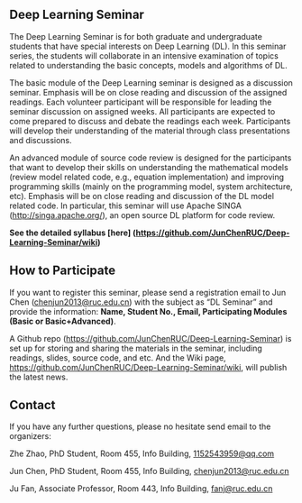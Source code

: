## Deep Learning Seminar

The Deep Learning Seminar is for both graduate and undergraduate students that have special interests on Deep Learning (DL). In this seminar series, the students will collaborate in an intensive examination of topics related to understanding the basic concepts, models and algorithms of DL. 

The basic module of the Deep Learning seminar is designed as a discussion seminar. Emphasis will be on close reading and discussion of the assigned readings. Each volunteer participant will be responsible for leading the seminar discussion on assigned weeks. All participants are expected to come prepared to discuss and debate the readings each week. Participants will develop their understanding of the material through class presentations and discussions.

An advanced module of source code review is designed for the participants that want to develop their skills on understanding the mathematical models (review model related code, e.g., equation implementation) and improving programming skills (mainly on the programming model, system architecture, etc). Emphasis will be on close reading and discussion of the DL model related code. In particular, this seminar will use Apache SINGA (http://singa.apache.org/), an open source DL platform for code review. 

**See the detailed syllabus [here] (https://github.com/JunChenRUC/Deep-Learning-Seminar/wiki)**

## How to Participate

If you want to register this seminar, please send a registration email to Jun Chen (chenjun2013@ruc.edu.cn) with the subject as “DL Seminar” and provide the information: **Name, Student No., Email, Participating Modules (Basic or Basic+Advanced)**.

A Github repo (https://github.com/JunChenRUC/Deep-Learning-Seminar) is set up for storing and sharing the materials in the seminar, including readings, slides, source code, and etc. And the Wiki page, https://github.com/JunChenRUC/Deep-Learning-Seminar/wiki, will publish the latest news. 

## Contact

If you have any further questions, please no hesitate send email to the organizers:

Zhe Zhao, PhD Student, Room 455, Info Building, 1152543959@qq.com

Jun Chen, PhD Student, Room 455, Info Building, chenjun2013@ruc.edu.cn

Ju Fan, Associate Professor, Room 443, Info Building, fanj@ruc.edu.cn
